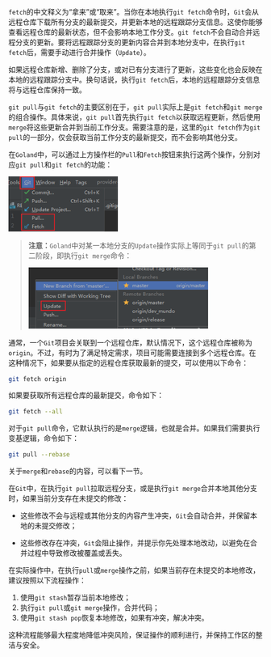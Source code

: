`fetch`的中文释义为“拿来”或“取来”。当你在本地执行`git fetch`命令时，`Git`会从远程仓库下载所有分支的最新提交，并更新本地的远程跟踪分支信息。这使你能够查看远程仓库的最新状态，但不会影响本地工作分支。`git fetch`不会自动合并远程分支的更新。要将远程跟踪分支的更新内容合并到本地分支中，在执行`git fetch`后，需要手动进行合并操作（`Update`）。

如果远程仓库新增、删除了分支，或对已有分支进行了更新，这些变化也会反映在本地的远程跟踪分支中。换句话说，执行`git fetch`后，本地的远程跟踪分支信息将与远程仓库保持一致。

`git pull`与`git fetch`的主要区别在于，`git pull`实际上是`git fetch`和`git merge`的组合操作。具体来说，`git pull`首先执行`git fetch`以获取远程更新，然后使用`merge`将这些更新合并到当前工作分支。需要注意的是，这里的`git fetch`作为`git pull`的一部分，仅会获取当前工作分支的最新提交，而不会影响其他分支。

在`Goland`中，可以通过上方操作栏的`Pull`和`Fetch`按钮来执行这两个操作，分别对应`git pull`和`git fetch`的功能：

<img src="image/image-20240425184436359.png" alt="image-20240425184436359" style="zoom:80%;" />

> **注意：**`Goland`中对某一本地分支的`Update`操作实际上等同于`git pull`的第二阶段，即执行`git merge`命令：
>
> <img src="image/image-20240425184522233.png" alt="image-20240425184522233" style="zoom:80%;" />

通常，一个`Git`项目会关联到一个远程仓库，默认情况下，这个远程仓库被称为`origin`。不过，有时为了满足特定需求，项目可能需要连接到多个远程仓库。在这种情况下，如果要从指定的远程仓库获取最新的提交，可以使用以下命令：

```sh
git fetch origin
```

如果要获取所有远程仓库的最新提交，命令如下：

```sh
git fetch --all
```

对于`git pull`命令，它默认执行的是`merge`逻辑，也就是合并。如果我们需要执行变基逻辑，命令如下：

```sh
git pull --rebase
```

关于`merge`和`rebase`的内容，可以看下一节。

在`Git`中，在执行`git pull`拉取远程分支，或是执行`git merge`合并本地其他分支时，如果当前分支存在未提交的修改：

- 这些修改不会与远程或其他分支的内容产生冲突，`Git`会自动合并，并保留本地的未提交修改；

- 这些修改存在冲突，`Git`会阻止操作，并提示你先处理本地改动，以避免在合并过程中导致修改被覆盖或丢失。

在实际操作中，在执行`pull`或`merge`操作之前，如果当前存在未提交的本地修改，建议按照以下流程操作：

1. 使用`git stash`暂存当前本地修改；
2. 执行`git pull`或`git merge`操作，合并代码；
3. 使用`git stash pop`恢复本地修改，如果有冲突，解决冲突。

这种流程能够最大程度地降低冲突风险，保证操作的顺利进行，并保持工作区的整洁与安全。